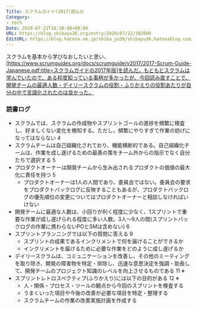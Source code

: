 ```yaml
---
Title: スクラムガイド(2017)読んだ
Category:
- tech
Date: 2020-07-22T18:30:00+09:00
URL: https://blog.shibayu36.org/entry/2020/07/22/183000
EditURL: https://blog.hatena.ne.jp/shiba_yu36/shibayu36.hatenablog.com/atom/entry/26006613601836108
---
```


スクラムを基本から学びなおしたいと思い、[https://www.scrumguides.org/docs/scrumguide/v2017/2017-Scrum-Guide-Japanese.pdf:title=スクラムガイドの2017年版]を読んだ。もともとスクラムは学んでいたので、ある程度知っている事柄が多かったが、今回読み直すことで、開発チームの最適人数・デイリースクラムの役割・ふりかえりの役割あたりが自分の中で言語化されたのは良かった。

### 読書ログ
* スクラムでは、スクラムの作成物やスプリントゴールの進捗を頻繁に検査し、好ましくない変化を検知する。ただし、頻繁にやりすぎて作業の妨げになってはならない 4
* スクラムチームは自己組織化されており、機能横断的である。自己組織化チームは、作業を成し遂げるための最善の策をチーム外からの指示でなく自分たちで選択する 5
* プロダクトオーナーは開発チームから生み出されるプロダクトの価値の最大化に責任を持つ 5
    * プロダクトオーナーは1人の人間であり、委員会ではない。委員会の要求をプロダクトバックログに反映することもあるが、プロダクトバックログの優先順位の変更についてはプロダクトオーナーと相談しなければいけない
* 開発チームに最適な人数は、小回りが利く程度に少なく、1スプリントで重要な作業が成し遂げられる程度に多い人数。3人〜9人の間(スプリントバックログの作業に携わらないPOとSMは含めない) 6
* スプリントプランニングでは以下の質問に答える 9
    * スプリントの成果であるインクリメントで何を届けることができるか
    * インクリメントを届けるために必要な作業をどのように成し遂げるか
* デイリースクラムは、コミュニケーションを改善し、その他のミーティングを取り除き、開発の障害物を特定・排除し、迅速な意思決定を強調・助長して、開発チームのプロジェクト知識のレベルを向上させるものである 11 ※
* スプリントレトロスペクティブ(ふりかえり)には以下の目的がある 12 ※
    * 人・関係・プロセス・ツールの観点から今回のスプリントを検査する
    * うまくいった項目や今後の改善が必要な項目を特定・整理する
    * スクラムチームの作業の改善実施計画を作成する
